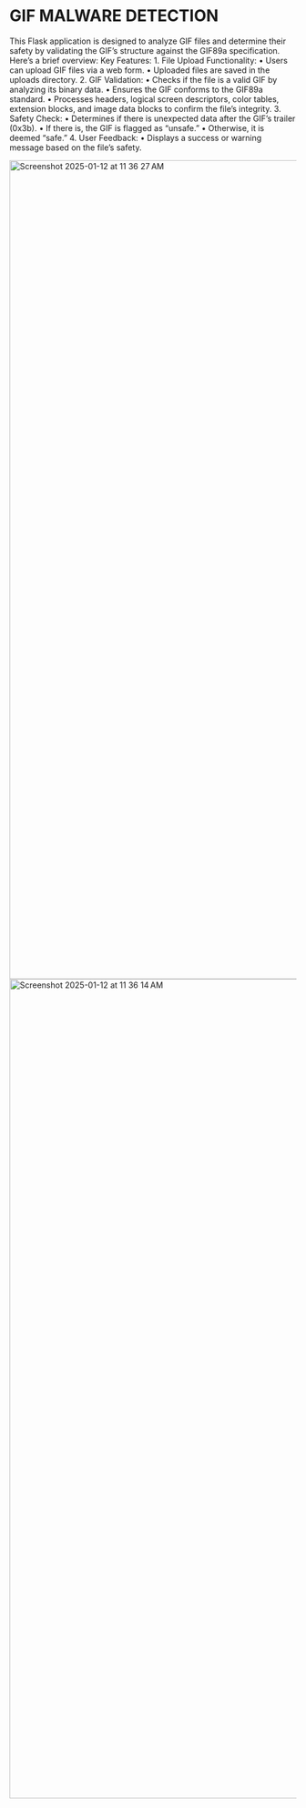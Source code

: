 # GIF MALWARE DETECTION 
This Flask application is designed to analyze GIF files and determine their safety by validating the GIF’s structure against the GIF89a specification. Here’s a brief overview:
Key Features:
	1.	File Upload Functionality:
  	•	Users can upload GIF files via a web form.
  	•	Uploaded files are saved in the uploads directory.
	2.	GIF Validation:
  	•	Checks if the file is a valid GIF by analyzing its binary data.
  	•	Ensures the GIF conforms to the GIF89a standard.
  	•	Processes headers, logical screen descriptors, color tables, extension blocks, and image data blocks to confirm the file’s integrity.
	3.	Safety Check:
  	•	Determines if there is unexpected data after the GIF’s trailer (0x3b).
  	•	If there is, the GIF is flagged as “unsafe.”
  	•	Otherwise, it is deemed “safe.”
	4.	User Feedback:
  	•	Displays a success or warning message based on the file’s safety.



<img width="1439" alt="Screenshot 2025-01-12 at 11 36 27 AM" src="https://github.com/user-attachments/assets/1095dae8-040b-4f14-a08d-5939fc27eaae" />
<img width="1440" alt="Screenshot 2025-01-12 at 11 36 14 AM" src="https://github.com/user-attachments/assets/8e7d2fca-7ee4-47f8-b1dc-08a219aaf2c0" />
